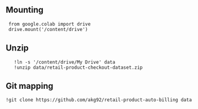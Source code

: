 ## Mounting
```
 from google.colab import drive 
 drive.mount('/content/drive')
 ```
 ## Unzip
 ```
    !ln -s '/content/drive/My Drive' data
    !unzip data/retail-product-checkout-dataset.zip
```
 
 
 ## Git mapping
 ```
 !git clone https://github.com/akg92/retail-product-auto-billing data

```